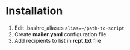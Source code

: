 # Installation

1. Edit .bashrc_aliases
`alias=~/path-to-script`
2. Create **mailer.yaml** configuration file
3. Add recipients to list in **rcpt.txt** file
